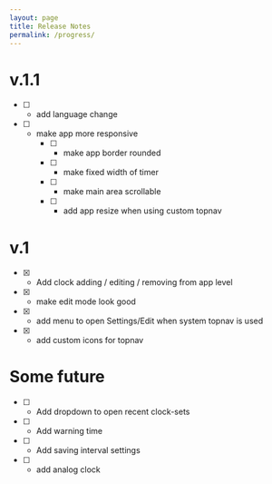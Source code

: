 ```yaml
---
layout: page
title: Release Notes
permalink: /progress/
---
```

# v.1.1
- [ ] - add language change
- [ ] - make app more responsive
    - [ ] - make app border rounded
    - [ ] - make fixed width of timer
    - [ ] - make main area scrollable
    - [ ] - add app resize when using custom topnav

# v.1
- [x] - Add clock adding / editing / removing from app level
- [x] - make edit mode look good
- [x] - add menu to open Settings/Edit when system topnav is used
- [x] - add custom icons for topnav

# Some future
- [ ] - Add dropdown to open recent clock-sets
- [ ] - Add warning time
- [ ] - Add saving interval settings
- [ ] - add analog clock
